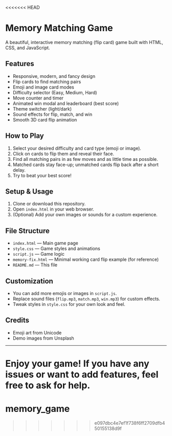 <<<<<<< HEAD
# Memory Matching Game

A beautiful, interactive memory matching (flip card) game built with HTML, CSS, and JavaScript.

## Features
- Responsive, modern, and fancy design
- Flip cards to find matching pairs
- Emoji and image card modes
- Difficulty selector (Easy, Medium, Hard)
- Move counter and timer
- Animated win modal and leaderboard (best score)
- Theme switcher (light/dark)
- Sound effects for flip, match, and win
- Smooth 3D card flip animation

## How to Play
1. Select your desired difficulty and card type (emoji or image).
2. Click on cards to flip them and reveal their face.
3. Find all matching pairs in as few moves and as little time as possible.
4. Matched cards stay face-up; unmatched cards flip back after a short delay.
5. Try to beat your best score!

## Setup & Usage
1. Clone or download this repository.
2. Open `index.html` in your web browser.
3. (Optional) Add your own images or sounds for a custom experience.

## File Structure
- `index.html` — Main game page
- `style.css` — Game styles and animations
- `script.js` — Game logic
- `memory-fix.html` — Minimal working card flip example (for reference)
- `README.md` — This file

## Customization
- You can add more emojis or images in `script.js`.
- Replace sound files (`flip.mp3`, `match.mp3`, `win.mp3`) for custom effects.
- Tweak styles in `style.css` for your own look and feel.

## Credits
- Emoji art from Unicode
- Demo images from Unsplash

---
Enjoy your game! If you have any issues or want to add features, feel free to ask for help. 
=======
# memory_game
>>>>>>> e097dbc4e7ef1f738f6ff2709dfb450155138d9f

